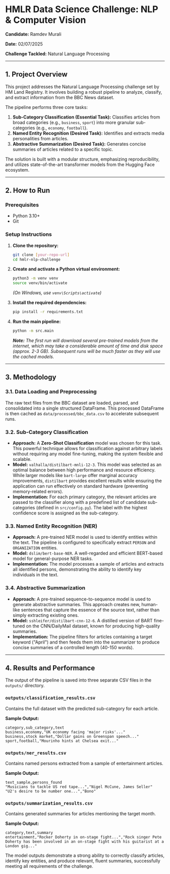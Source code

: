 # HMLR Data Science Challenge: NLP & Computer Vision

**Candidate:** Ramdev Murali

**Date:** 02/07/2025

**Challenge Tackled:** Natural Language Processing

---

## 1. Project Overview

This project addresses the Natural Language Processing challenge set by HM Land Registry. It involves building a robust pipeline to analyze, classify, and extract information from the BBC News dataset.

The pipeline performs three core tasks:
1.  **Sub-Category Classification (Essential Task):** Classifies articles from broad categories (e.g., `business`, `sport`) into more granular sub-categories (e.g., `economy`, `football`).
2.  **Named Entity Recognition (Desired Task):** Identifies and extracts media personalities from articles.
3.  **Abstractive Summarization (Desired Task):** Generates concise summaries of articles related to a specific topic.

The solution is built with a modular structure, emphasizing reproducibility, and utilizes state-of-the-art transformer models from the Hugging Face ecosystem.

---

## 2. How to Run

### Prerequisites
- Python 3.10+
- Git

### Setup Instructions

1.  **Clone the repository:**
    ```bash
    git clone [your-repo-url]
    cd hmlr-nlp-challenge
    ```

2.  **Create and activate a Python virtual environment:**
    ```bash
    python3 -m venv venv
    source venv/bin/activate
    ```
    *(On Windows, use `venv\Scripts\activate`)*

3.  **Install the required dependencies:**
    ```bash
    pip install -r requirements.txt
    ```

4.  **Run the main pipeline:**
    ```bash
    python -m src.main
    ```

    *__Note:__ The first run will download several pre-trained models from the internet, which may take a considerable amount of time and disk space (approx. 2-3 GB). Subsequent runs will be much faster as they will use the cached models.*

---

## 3. Methodology

### 3.1. Data Loading and Preprocessing
The raw text files from the BBC dataset are loaded, parsed, and consolidated into a single structured DataFrame. This processed DataFrame is then cached as `data/processed/bbc_data.csv` to accelerate subsequent runs.

### 3.2. Sub-Category Classification
- **Approach:** A **Zero-Shot Classification** model was chosen for this task. This powerful technique allows for classification against arbitrary labels without requiring any model fine-tuning, making the system flexible and scalable.
- **Model:** `valhalla/distilbart-mnli-12-3`. This model was selected as an optimal balance between high performance and resource efficiency. While larger models like `bart-large` offer marginal accuracy improvements, `distilbart` provides excellent results while ensuring the application can run effectively on standard hardware (preventing memory-related errors).
- **Implementation:** For each primary category, the relevant articles are passed to the classifier along with a predefined list of candidate sub-categories (defined in `src/config.py`). The label with the highest confidence score is assigned as the sub-category.

### 3.3. Named Entity Recognition (NER)
- **Approach:** A pre-trained NER model is used to identify entities within the text. The pipeline is configured to specifically extract `PERSON` and `ORGANIZATION` entities.
- **Model:** `dslim/bert-base-NER`. A well-regarded and efficient BERT-based model for general-purpose NER tasks.
- **Implementation:** The model processes a sample of articles and extracts all identified persons, demonstrating the ability to identify key individuals in the text.

### 3.4. Abstractive Summarization
- **Approach:** A pre-trained sequence-to-sequence model is used to generate abstractive summaries. This approach creates new, human-like sentences that capture the essence of the source text, rather than simply extracting existing ones.
- **Model:** `sshleifer/distilbart-cnn-12-6`. A distilled version of BART fine-tuned on the CNN/DailyMail dataset, known for producing high-quality summaries.
- **Implementation:** The pipeline filters for articles containing a target keyword ("April") and then feeds them into the summarizer to produce concise summaries of a controlled length (40-150 words).

---

## 4. Results and Performance

The output of the pipeline is saved into three separate CSV files in the `outputs/` directory.

### `outputs/classification_results.csv`
Contains the full dataset with the predicted sub-category for each article.

**Sample Output:**
```csv
category,sub_category,text
business,economy,"UK economy facing 'major risks'..."
business,stock market,"Dollar gains on Greenspan speech..."
sport,football,"Mourinho hints at Chelsea exit..."
```

### `outputs/ner_results.csv`
Contains named persons extracted from a sample of entertainment articles.

**Sample Output:**
```csv
text_sample,persons_found
"Musicians to tackle US red tape...","Nigel McCune, James Seller"
"U2's desire to be number one...","Bono"
```

### `outputs/summarization_results.csv`
Contains generated summaries for articles mentioning the target month.

**Sample Output:**
```csv
category,text,summary
entertainment,"Rocker Doherty in on-stage fight...","Rock singer Pete Doherty has been involved in an on-stage fight with his guitarist at a London gig..."
```

The model outputs demonstrate a strong ability to correctly classify articles, identify key entities, and produce relevant, fluent summaries, successfully meeting all requirements of the challenge.
